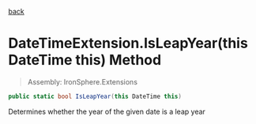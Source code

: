 ﻿

[back](/IronSphere.Extensions/types/DateTimeExtension)

# DateTimeExtension.IsLeapYear(this DateTime this) Method

> Assembly: IronSphere.Extensions

```csharp
public static bool IsLeapYear(this DateTime this)
```

Determines whether the year of the given date is a leap year

 